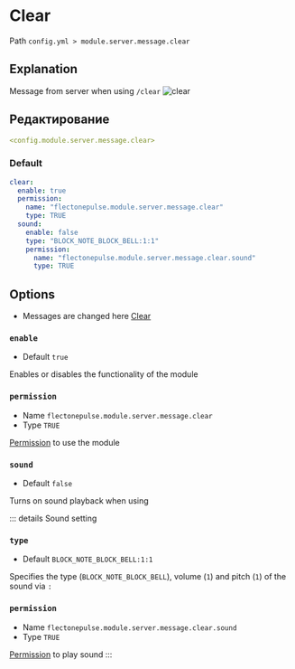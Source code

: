 # Clear
Path `config.yml > module.server.message.clear`

## Explanation
Message from server when using `/clear`
![clear](/clear.png)

## Редактирование
```yaml
<config.module.server.message.clear>
```

### Default
```yaml
clear:
  enable: true
  permission:
    name: "flectonepulse.module.server.message.clear"
    type: TRUE
  sound:
    enable: false
    type: "BLOCK_NOTE_BLOCK_BELL:1:1"
    permission:
      name: "flectonepulse.module.server.message.clear.sound"
      type: TRUE
```

## Options

- Messages are changed here [Clear](/en/messages/en_us/module/server/message/clear/)

### `enable`
- Default `true`

Enables or disables the functionality of the module

### `permission`
- Name `flectonepulse.module.server.message.clear`
- Type `TRUE`

[Permission](/en/config/module/#explanation) to use the module

### `sound`
- Default `false`

Turns on sound playback when using

::: details Sound setting
### `type`
- Default `BLOCK_NOTE_BLOCK_BELL:1:1`

Specifies the type (`BLOCK_NOTE_BLOCK_BELL`), volume (`1`) and pitch (`1`) of the sound via `:`

### `permission`
- Name `flectonepulse.module.server.message.clear.sound`
- Type `TRUE`

[Permission](/en/config/module/#explanation) to play sound
:::
